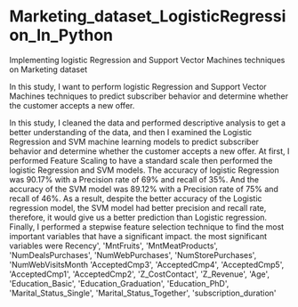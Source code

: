 # Marketing_dataset_LogisticRegression_In_Python
Implementing  logistic Regression and Support Vector  Machines techniques on Marketing dataset

In this study, I want to perform logistic Regression and Support Vector Machines techniques to predict subscriber behavior and determine whether
the customer accepts a new offer.

In this study, I cleaned the data and performed descriptive analysis to get a better understanding of the data, and then I examined the Logistic Regression 
and SVM machine learning models to predict subscriber behavior and determine whether the customer accepts a new offer. At first, I performed Feature Scaling 
to have a standard scale then performed the logistic Regression and SVM models. The accuracy of logistic Regression was 90.17% with a Precision rate of 69% 
and recall of 35%. And the accuracy of the SVM model was 89.12% with a Precision rate of 75% and recall of 46%. As a result, despite the better accuracy of 
the Logistic regression model, the SVM model had better precision and recall rate, therefore, it would give us a better prediction than Logistic regression. 
Finally, I performed a stepwise feature selection technique to find the most important variables that have a significant impact. the most significant variables were Recency', 
'MntFruits', 'MntMeatProducts', 'NumDealsPurchases', 'NumWebPurchases', 'NumStorePurchases', 
'NumWebVisitsMonth 'AcceptedCmp3', 'AcceptedCmp4', 'AcceptedCmp5', 'AcceptedCmp1', 
'AcceptedCmp2', 'Z_CostContact', 'Z_Revenue', 'Age', 'Education_Basic', 'Education_Graduation', 
'Education_PhD', 'Marital_Status_Single', 'Marital_Status_Together', 'subscription_duration'
